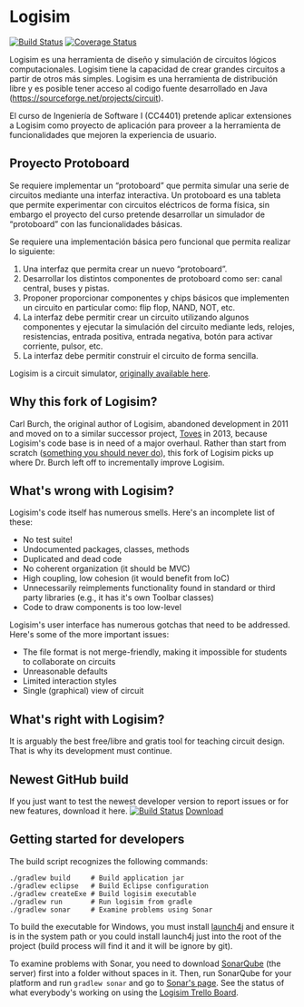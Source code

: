 # Logisim
[![Build Status](https://travis-ci.org/m4droid/logisim.svg?branch=master)](https://travis-ci.org/m4droid/logisim)
[![Coverage Status](https://coveralls.io/repos/m4droid/logisim/badge.svg?branch=master&service=github)](https://coveralls.io/github/m4droid/logisim?branch=master)

Logisim es una herramienta de diseño y simulación de circuitos lógicos computacionales. Logisim tiene la capacidad de crear grandes circuitos a partir de otros más simples. Logisim es una herramienta de distribución libre y es posible tener acceso al codigo fuente desarrollado en Java (https://sourceforge.net/projects/circuit).

El curso de Ingeniería de Software I (CC4401) pretende aplicar extensiones a Logisim como proyecto de aplicación para proveer a la herramienta de funcionalidades que mejoren la experiencia de usuario.

## Proyecto Protoboard

Se requiere implementar un “protoboard” que permita simular una serie de circuitos mediante una interfaz interactiva. Un protoboard es una tableta que permite experimentar con circuitos eléctricos de forma física, sin embargo el proyecto del curso pretende desarrollar un simulador de “protoboard” con las funcionalidades básicas.

Se requiere una implementación básica pero funcional que permita realizar lo siguiente:

1. Una interfaz que permita crear un nuevo “protoboard”.
2. Desarrollar los distintos componentes de protoboard como ser: canal central, buses y pistas.
3. Proponer proporcionar componentes y chips básicos que implementen un circuito en particular como: flip flop, NAND, NOT, etc.
4. La interfaz debe permitir crear un circuito utilizando algunos componentes y ejecutar la simulación del circuito mediante leds, relojes, resistencias, entrada positiva, entrada negativa, botón para activar corriente, pulsor, etc.
5. La interfaz debe permitir construir el circuito de forma sencilla.


Logisim is a circuit simulator, [originally available here](http://www.cburch.com/logisim/).

## Why this fork of Logisim?
Carl Burch, the original author of Logisim, abandoned development in 2011 and moved on to a similar successor project, [Toves](http://www.toves.org/) in 2013, because Logisim's code base is in need of a major overhaul.
Rather than start from scratch ([something you should never do](http://www.joelonsoftware.com/articles/fog0000000069.html)), this fork of Logisim picks up where Dr. Burch left off to incrementally improve Logisim.

## What's wrong with Logisim?
Logisim's code itself has numerous smells. Here's an incomplete list of these:
* No test suite!
* Undocumented packages, classes, methods
* Duplicated and dead code
* No coherent organization (it should be MVC)
* High coupling, low cohesion (it would benefit from IoC)
* Unnecessarily reimplements functionality found in standard or third party libraries (e.g., it has it's own Toolbar classes)
* Code to draw components is too low-level

Logisim's user interface has numerous gotchas that need to be addressed. Here's some of the more important issues:
* The file format is not merge-friendly, making it impossible for students to collaborate on circuits
* Unreasonable defaults
* Limited interaction styles
* Single (graphical) view of circuit

## What's right with Logisim?
It is arguably the best free/libre and gratis tool for teaching circuit design.
That is why its development must continue.

## Newest GitHub build
If you just want to test the newest developer version to report issues or for new features, download it here.
[![Build Status](http://84.201.35.242:8080/job/LOGISIM/badge/icon)](http://mechtecs.tk:8080/job/LOGISIM/)
[Download](http://84.201.35.242:8080/job/LOGISIM/)
## Getting started for developers

The build script recognizes the following commands:

	./gradlew build     # Build application jar
	./gradlew eclipse   # Build Eclipse configuration
	./gradlew createExe # Build logisim executable
	./gradlew run       # Run logisim from gradle
	./gradlew sonar     # Examine problems using Sonar


To build the executable for Windows, you must install [launch4j](http://launch4j.sourceforge.net/) and ensure it is in the system path or you could install
launch4j just into the root of the project (build process will find it and it will be ignore by git).

To examine problems with Sonar, you need to download [SonarQube](http://www.sonarqube.org/downloads/) (the server) first into a folder without spaces in it.
Then, run SonarQube for your platform and run `gradlew sonar` and go to [Sonar's page](http://localhost:9000).
See the status of what everybody's working on using the [Logisim Trello Board](https://trello.com/b/GYyiVOWH/logisim).

